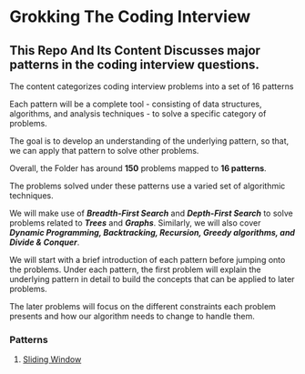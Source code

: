 # Grokking The Coding Interview

## This Repo And Its Content Discusses major patterns in the coding interview questions.

The content categorizes coding interview problems into a set of 16 patterns

Each pattern will be a complete tool - consisting of data structures, algorithms, and analysis techniques - to solve a specific category of problems.

The goal is to develop an understanding of the underlying pattern, so that, we can apply that pattern to solve other problems.

Overall, the Folder has around **150** problems mapped to **16 patterns**.

The problems solved under these patterns use a varied set of algorithmic techniques.

We will make use of **_Breadth-First Search_** and **_Depth-First Search_** to solve problems related to **_Trees_** and **_Graphs_**. Similarly, we will also cover **_Dynamic Programming, Backtracking, Recursion, Greedy algorithms, and Divide & Conquer_**.

We will start with a brief introduction of each pattern before jumping onto the problems. Under each pattern, the first problem will explain the underlying pattern in detail to build the concepts that can be applied to later problems.

The later problems will focus on the different constraints each problem presents and how our algorithm needs to change to handle them.

### Patterns

1. [Sliding Window](./Sliding_Window/README.md)
